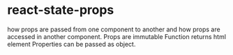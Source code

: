# react-state-props
how props are passed from one component to another and how props are accessed in another component.
Props are immutable
Function returns html element
Properties can be passed as object.
